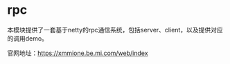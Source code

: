 # rpc

本模块提供了一套基于netty的rpc通信系统，包括server、client，以及提供对应的调用demo。

官网地址：https://xmmione.be.mi.com/web/index


